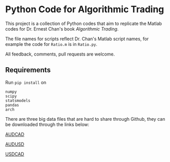 # Python Code for Algorithmic Trading

This project is a collection of Python codes that aim to replicate the
Matlab codes for Dr. Ernest Chan's book *Algorithmic Trading*.

The file names for scripts reflect Dr. Chan's Matlab script names, for
example the code for `Ratio.m` is in `Ratio.py`.

All feedback, comments, pull requests are welcome. 

## Requirements

Run `pip install` on

```
numpy
scipy
statsmodels
pandas
arch
```

There are three big data files that are hard to share through Github,
they can be downloaded through the links below:

[AUDCAD](https://dl.dropboxusercontent.com/u/1570604/data/inputData_AUDCAD_20120426.mat)

[AUDUSD](https://dl.dropboxusercontent.com/u/1570604/data/inputData_AUDUSD_20120426.mat)

[USDCAD](https://dl.dropboxusercontent.com/u/1570604/data/inputData_USDCAD_20120426.mat)

